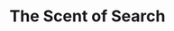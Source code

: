 ---
layout: event
title: The Scent of Search
event: Apache Lucene Eurocon
eventurl: http://lucene-eurocon.org/
slidesurl: http://www.slideshare.net/tylertate/the-scent-of-search
---